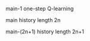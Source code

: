 main-1	       one-step Q-learning

main   	       history length 2n

main-(2n+1)    history length 2n+1
